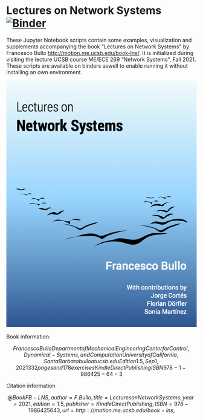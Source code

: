 # Lectures on Network Systems [![Binder](https://mybinder.org/badge_logo.svg)](https://mybinder.org/v2/gh/Erikx3/Lectures-on-Network-Systems/main)

These Jupyter Notebook scripts contain some examples, visualization and supplements accompanying the book "Lectures on Network Systems" by Francesco Bullo http://motion.me.ucsb.edu/book-lns/. It is initialized during visiting the lecture UCSB course ME/ECE 269 “Network Systems”, Fall 2021. These scripts are available on binders aswell to enable running it without installing an own environment.

![Book Cover Lectures on Network System](/img/bookcover.png?raw=true "Lectures on Network System")

Book information:
```math
Francesco Bullo
Department of Mechanical Engineering
Center for Control, Dynamical-Systems, and Computation
University of California, Santa Barbara
bullo at ucsb.edu

Edition 1.5, Sep 1, 2021
332 pages and 178 exercises
Kindle Direct Publishing
ISBN 978-1-986425-64-3
```

Citation information
```math
@Book{FB-LNS,
  author =    {F. Bullo},
  title =     {Lectures on Network Systems},
  year =      2021,
  edition =   1.5,
  publisher = {Kindle Direct Publishing},
  ISBN =      {978-1986425643},
  url =       {http://motion.me.ucsb.edu/book-lns},
}
```
